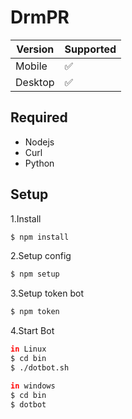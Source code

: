 # DrmPR

| Version | Supported          |
| ------- | ------------------ |
| Mobile   | :white_check_mark: |
| Desktop   | :white_check_mark: |

## Required
- Nodejs
- Curl
- Python

## Setup
1.Install
```sh
$ npm install
```
2.Setup config
```sh
$ npm setup
```
3.Setup token bot
```sh
$ npm token
```
4.Start Bot
```sh
in Linux
$ cd bin
$ ./dotbot.sh

in windows
$ cd bin
$ dotbot
```
